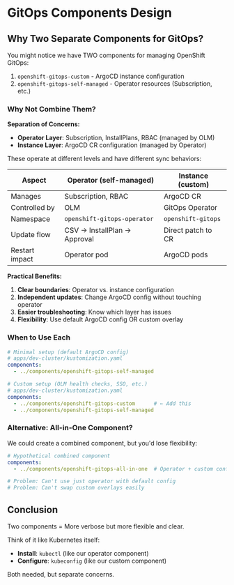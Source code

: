 # GitOps Components Design

## Why Two Separate Components for GitOps?

You might notice we have TWO components for managing OpenShift GitOps:

1. `openshift-gitops-custom` - ArgoCD instance configuration
2. `openshift-gitops-self-managed` - Operator resources (Subscription, etc.)

### Why Not Combine Them?

**Separation of Concerns:**
- **Operator Layer**: Subscription, InstallPlans, RBAC (managed by OLM)
- **Instance Layer**: ArgoCD CR configuration (managed by Operator)

These operate at different levels and have different sync behaviors:

| Aspect | Operator (self-managed) | Instance (custom) |
|--------|------------------------|-------------------|
| Manages | Subscription, RBAC | ArgoCD CR |
| Controlled by | OLM | GitOps Operator |
| Namespace | `openshift-gitops-operator` | `openshift-gitops` |
| Update flow | CSV → InstallPlan → Approval | Direct patch to CR |
| Restart impact | Operator pod | ArgoCD pods |

**Practical Benefits:**
1. **Clear boundaries**: Operator vs. instance configuration
2. **Independent updates**: Change ArgoCD config without touching operator
3. **Easier troubleshooting**: Know which layer has issues
4. **Flexibility**: Use default ArgoCD config OR custom overlay

### When to Use Each

```yaml
# Minimal setup (default ArgoCD config)
# apps/dev-cluster/kustomization.yaml
components:
  - ../components/openshift-gitops-self-managed

# Custom setup (OLM health checks, SSO, etc.)
# apps/dev-cluster/kustomization.yaml
components:
  - ../components/openshift-gitops-custom      # ← Add this
  - ../components/openshift-gitops-self-managed
```

### Alternative: All-in-One Component?

We could create a combined component, but you'd lose flexibility:

```yaml
# Hypothetical combined component
components:
  - ../components/openshift-gitops-all-in-one  # Operator + custom config

# Problem: Can't use just operator with default config
# Problem: Can't swap custom overlays easily
```

## Conclusion

Two components = More verbose but more flexible and clear.

Think of it like Kubernetes itself:
- **Install**: `kubectl` (like our operator component)
- **Configure**: `kubeconfig` (like our custom component)

Both needed, but separate concerns.

